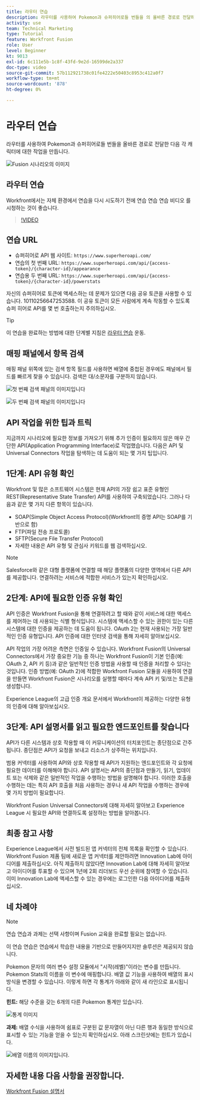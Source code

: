 ```yaml
---
title: 라우터 연습
description: 라우터를 사용하여 Pokemon과 슈퍼히어로들 번들을 의 올바른 경로로 전달하는 방법을 알아봅니다. [!DNL Adobe Workfront Fusion].
activity: use
team: Technical Marketing
type: Tutorial
feature: Workfront Fusion
role: User
level: Beginner
kt: 9013
exl-id: 6c111e5b-1c8f-43fd-9e2d-16599de2a337
doc-type: video
source-git-commit: 57b112921738c01fe4222e50403c8953c412a0f7
workflow-type: tm+mt
source-wordcount: '878'
ht-degree: 0%

---
```


# 라우터 연습

라우터를 사용하여 Pokemon과 슈퍼히어로들 번들을 올바른 경로로 전달한 다음 각 캐릭터에 대한 작업을 만듭니다.

![Fusion 시나리오의 이미지](assets/universal-connectors-and-routing-2.png)

## 라우터 연습

Workfront에서는 자체 환경에서 연습을 다시 시도하기 전에 연습 연습 연습 비디오 를 시청하는 것이 좋습니다.

>[!VIDEO](https://video.tv.adobe.com/v/335272/?quality=12&learn=on)

## 연습 URL

* 슈퍼히어로 API 웹 사이트: `https://www.superheroapi.com/`
* 연습의 첫 번째 URL: `https://www.superheroapi.com/api/{access-token}/{character-id}/appearance`
* 연습용 두 번째 URL: `https://www.superheroapi.com/api/{access-token}/{character-id}/powerstats`

자신의 슈퍼히어로 토큰에 액세스하는 데 문제가 있으면 다음 공유 토큰을 사용할 수 있습니다. 10110256647253588. 이 공유 토큰이 모든 사람에게 계속 작동할 수 있도록 슈퍼 히어로 API를 몇 번 호출하는지 주의하십시오.

>[!TIP]
>
>이 연습을 완료하는 방법에 대한 단계별 지침은 [라우터 연습](https://experienceleague.adobe.com/docs/workfront-learn/tutorials-workfront/fusion/exercises/routers.html?lang=en) 운동.


## 매핑 패널에서 항목 검색

매핑 패널 위쪽에 있는 검색 항목 필드를 사용하면 배열에 중첩된 경우에도 패널에서 필드를 빠르게 찾을 수 있습니다. 검색은 대/소문자를 구분하지 않습니다.

![첫 번째 검색 패널의 이미지입니다](assets/universal-connectors-and-routing-3.png)

![두 번째 검색 패널의 이미지입니다](assets/universal-connectors-and-routing-4.png)

## API 작업을 위한 팁과 트릭

지금까지 시나리오에 필요한 정보를 가져오기 위해 추가 인증이 필요하지 않은 매우 간단한 API(Application Programming Interface)로 작업했습니다. 다음은 API 및 Universal Connectors 작업을 탐색하는 데 도움이 되는 몇 가지 팁입니다.

## 1단계: API 유형 확인

Workfront 및 많은 소프트웨어 시스템은 현재 API의 가장 쉽고 표준 유형인 REST(Representative State Transfer) API를 사용하여 구축되었습니다. 그러나 다음과 같은 몇 가지 다른 항목이 있습니다.

* SOAP(Simple Object Access Protocol)(Workfront의 증명 API는 SOAP를 기반으로 함)
* FTP(파일 전송 프로토콜)
* SFTP(Secure File Transfer Protocol)
* 자세한 내용은 API 유형 및 관심사 키워드를 웹 검색하십시오.

>[!NOTE]
>
>Salesforce와 같은 대형 플랫폼에 연결할 때 해당 플랫폼의 다양한 영역에서 다른 API를 제공합니다. 연결하려는 서비스에 적합한 서비스가 있는지 확인하십시오.

## 2단계: API에 필요한 인증 유형 확인

API 인증은 Workfront Fusion을 통해 연결하려고 할 때와 같이 서비스에 대한 액세스를 제어하는 데 사용되는 식별 형식입니다. 시스템에 액세스할 수 있는 권한이 있는 다른 시스템에 대한 인증을 제공하는 데 도움이 됩니다. OAuth 2는 현재 사용되는 가장 일반적인 인증 유형입니다. API 인증에 대한 인터넷 검색을 통해 자세히 알아보십시오.

API 작업의 가장 어려운 측면은 인증일 수 있습니다. Workfront Fusion의 Universal Connectors에서 가장 중요한 기능 중 하나는 Workfront Fusion이 기본 인증(예: OAuth 2, API 키 등)과 같은 일반적인 인증 방법을 사용할 때 인증을 처리할 수 있다는 것입니다. 인증 방법(예: OAuth 2)에 적합한 Workfront Fusion 모듈을 사용하여 연결을 만들면 Workfront Fusion은 시나리오를 실행할 때마다 계속 API 키 및/또는 토큰을 생성합니다.

Experience League의 고급 인증 개요 문서에서 Workfront이 제공하는 다양한 유형의 인증에 대해 알아보십시오.

## 3단계: API 설명서를 읽고 필요한 엔드포인트를 찾습니다

API가 다른 시스템과 상호 작용할 때 이 커뮤니케이션의 터치포인트는 종단점으로 간주됩니다. 종단점은 API가 요청을 보내고 리소스가 상주하는 위치입니다.

범용 커넥터를 사용하여 API와 상호 작용할 때 API가 지원하는 엔드포인트와 각 요청에 필요한 데이터를 이해해야 합니다. API 설명서는 API의 종단점과 만들기, 읽기, 업데이트 또는 삭제와 같은 일반적인 작업을 수행하는 방법을 설명해야 합니다. 이러한 호출을 수행하는 데는 특히 API 호출을 처음 사용하는 경우나 새 API 작업을 수행하는 경우에 몇 가지 방법이 필요합니다.

Workfront Fusion Universal Connectors에 대해 자세히 알아보고 Experience League 시 필요한 API와 연결하도록 설정하는 방법을 알아봅니다.

## 최종 참고 사항

Experience League에서 사전 빌드된 앱 커넥터의 전체 목록을 확인할 수 있습니다. Workfront Fusion 제품 팀에 새로운 앱 커넥터를 제안하려면 Innovation Lab에 아이디어를 제출하십시오. 아직 제출하지 않았다면 Innovation Lab에 대해 자세히 알아보고 아이디어를 투표할 수 있으며 1년에 2회 리더보드 우선 순위에 참여할 수 있습니다. 이미 Innovation Lab에 액세스할 수 있는 경우에는 로그인한 다음 아이디어를 제출하십시오.

## 네 차례야

>[!NOTE]
>
>연습 연습과 과제는 선택 사항이며 Fusion 교육을 완료할 필요는 없습니다.

이 연습 연습은 연습에서 학습한 내용을 기반으로 만들어지지만 솔루션은 제공되지 않습니다.

Pokemon 문자의 여러 변수 설정 모듈에서 &quot;시작(레벨)&quot;이라는 변수를 만듭니다. Pokemon Stats의 이름을 이 변수에 매핑합니다. 배열 값 기능을 사용하여 배열의 표시 방식을 변경할 수 있습니다. 이렇게 하면 각 통계가 아래와 같이 새 라인으로 표시됩니다.

**힌트:** 해당 수준을 갖는 6개의 다른 Pokemon 통계만 있습니다.

![통계 이미지](assets/universal-connectors-and-routing-5.png)

**과제:** 배열 수식을 사용하여 쉼표로 구분된 값 문자열이 아닌 다른 행과 동일한 방식으로 표시할 수 있는 기능을 얻을 수 있는지 확인하십시오. 아래 스크린샷에는 힌트가 있습니다.

![배열 이름의 이미지입니다.](assets/universal-connectors-and-routing-6.png)

## 자세한 내용 다음 사항을 권장합니다.

[Workfront Fusion 설명서](https://experienceleague.adobe.com/docs/workfront/using/adobe-workfront-fusion/workfront-fusion-2.html?lang=en)
